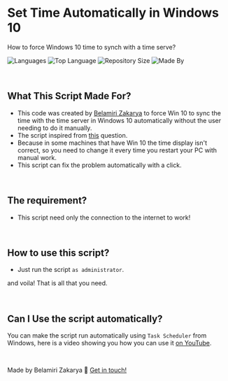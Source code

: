 
# Set Time Automatically in Windows 10
How to force Windows 10 time to synch with a time serve?

![Languages](https://img.shields.io/github/languages/count/kakaa2993/Set-Time-Automatically-in-Win-10?color=%234d41c0)
![Top Language](https://img.shields.io/github/languages/top/kakaa2993/Set-Time-Automatically-in-Win-10?color=%234d41c0)
![Repository Size](https://img.shields.io/github/repo-size/kakaa2993/Set-Time-Automatically-in-Win-10?color=%234d41c0)
![Made By](https://img.shields.io/badge/made%20by-kakaa-%234d41c0)

<br>

## What This Script Made For?
- This code was created by [Belamiri Zakarya](https://github.com/kakaa2993) to force Win 10 to sync the time with the time server in Windows 10 automatically without the user needing to do it manually.
- The script inspired from [this](https://answers.microsoft.com/en-us/windows/forum/all/how-to-force-windows-10-time-to-synch-with-a-time/20f3b546-af38-42fb-a2d0-d4df13cc8f43) question.
- Because in some machines that have Win 10 the time display isn't correct, so you need to change it every time you restart your PC with manual work.
- This script can fix the problem automatically with a click.

<br>

## The requirement?
- This script need only the connection to the internet to work!

<br>

## How to use this script?
- Just run the script ``as administrator``.

and voila! That is all that you need.

<br>

## Can I Use the script automatically?
You can make the script run automatically using ``Task Scheduler`` from Windows, here is a video showing you how you can use it [on YouTube](https://youtu.be/RSwOrK4m82U?si=PzW9tNA-4Gh97k0e).

<br>

Made by Belamiri Zakarya  :wave: [Get in touch!](https://github.com/kakaa2993)
